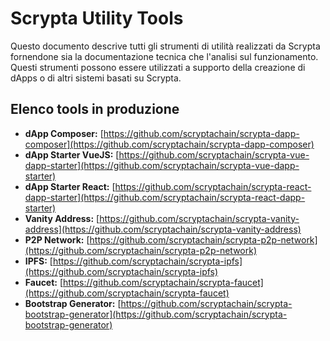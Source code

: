 # Scrypta Utility Tools

Questo documento descrive tutti gli strumenti di utilità realizzati da Scrypta fornendone sia la documentazione tecnica che l'analisi sul funzionamento. Questi strumenti possono essere utilizzati a supporto della creazione di dApps o di altri sistemi basati su Scrypta.

## Elenco tools in produzione

- **dApp Composer:** [https://github.com/scryptachain/scrypta-dapp-composer](https://github.com/scryptachain/scrypta-dapp-composer)
- **dApp Starter VueJS:** [https://github.com/scryptachain/scrypta-vue-dapp-starter](https://github.com/scryptachain/scrypta-vue-dapp-starter)
- **dApp Starter React:** [https://github.com/scryptachain/scrypta-react-dapp-starter](https://github.com/scryptachain/scrypta-react-dapp-starter)
- **Vanity Address:** [https://github.com/scryptachain/scrypta-vanity-address](https://github.com/scryptachain/scrypta-vanity-address)
- **P2P Network:** [https://github.com/scryptachain/scrypta-p2p-network](https://github.com/scryptachain/scrypta-p2p-network)
- **IPFS:** [https://github.com/scryptachain/scrypta-ipfs](https://github.com/scryptachain/scrypta-ipfs)
- **Faucet:** [https://github.com/scryptachain/scrypta-faucet](https://github.com/scryptachain/scrypta-faucet)
- **Bootstrap Generator:** [https://github.com/scryptachain/scrypta-bootstrap-generator](https://github.com/scryptachain/scrypta-bootstrap-generator)